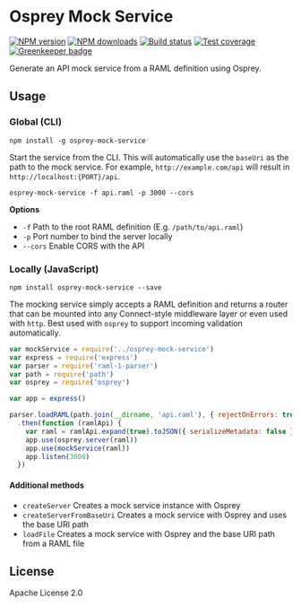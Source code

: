 # Osprey Mock Service

[![NPM version][npm-image]][npm-url]
[![NPM downloads][downloads-image]][downloads-url]
[![Build status][travis-image]][travis-url]
[![Test coverage][coveralls-image]][coveralls-url]
[![Greenkeeper badge](https://badges.greenkeeper.io/mulesoft-labs/osprey-mock-service.svg)](https://greenkeeper.io/)

Generate an API mock service from a RAML definition using Osprey.

## Usage

### Global (CLI)

```
npm install -g osprey-mock-service
```

Start the service from the CLI. This will automatically use the `baseUri` as the path to the mock service. For example, `http://example.com/api` will result in `http://localhost:{PORT}/api`.

```
osprey-mock-service -f api.raml -p 3000 --cors
```

**Options**

* `-f` Path to the root RAML definition (E.g. `/path/to/api.raml`)
* `-p` Port number to bind the server locally
* `--cors` Enable CORS with the API

### Locally (JavaScript)

```
npm install osprey-mock-service --save
```

The mocking service simply accepts a RAML definition and returns a router that can be mounted into any Connect-style middleware layer or even used with `http`. Best used with `osprey` to support incoming validation automatically.

```js
var mockService = require('../osprey-mock-service')
var express = require('express')
var parser = require('raml-1-parser')
var path = require('path')
var osprey = require('osprey')

var app = express()

parser.loadRAML(path.join(__dirname, 'api.raml'), { rejectOnErrors: true })
  .then(function (ramlApi) {
    var raml = ramlApi.expand(true).toJSON({ serializeMetadata: false })
    app.use(osprey.server(raml))
    app.use(mockService(raml))
    app.listen(3000)
  })

```

#### Additional methods

* `createServer` Creates a mock service instance with Osprey
* `createServerFromBaseUri` Creates a mock service with Osprey and uses the base URI path
* `loadFile` Creates a mock service with Osprey and the base URI path from a RAML file

## License

Apache License 2.0

[npm-image]: https://img.shields.io/npm/v/osprey-mock-service.svg?style=flat
[npm-url]: https://npmjs.org/package/osprey-mock-service
[downloads-image]: https://img.shields.io/npm/dm/osprey-mock-service.svg?style=flat
[downloads-url]: https://npmjs.org/package/osprey-mock-service
[travis-image]: https://img.shields.io/travis/mulesoft-labs/osprey-mock-service.svg?style=flat
[travis-url]: https://travis-ci.org/mulesoft-labs/osprey-mock-service
[coveralls-image]: https://img.shields.io/coveralls/mulesoft-labs/osprey-mock-service.svg?style=flat
[coveralls-url]: https://coveralls.io/r/mulesoft-labs/osprey-mock-service?branch=master
